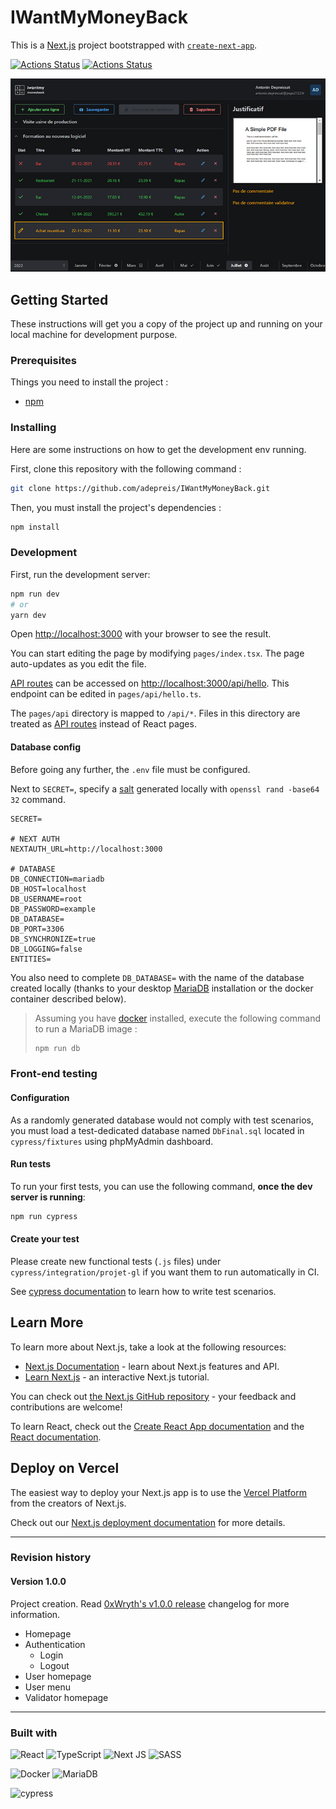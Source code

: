 # IWantMyMoneyBack

This is a [Next.js](https://nextjs.org/) project bootstrapped with [`create-next-app`](https://github.com/vercel/next.js/tree/canary/packages/create-next-app).

[![Actions Status](https://github.com/adepreis/IWantMyMoneyBack/workflows/Main%20workflow/badge.svg)](https://github.com/adepreis/IWantMyMoneyBack/actions/workflows/cypress.yml)
[![Actions Status](https://github.com/adepreis/IWantMyMoneyBack/workflows/CodeQL/badge.svg)](https://github.com/adepreis/IWantMyMoneyBack/actions/workflows/codeql.yml)

![Application screenshot](./Screenshot.jpg)

## Getting Started

These instructions will get you a copy of the project up and running on your local machine for development purpose.

### Prerequisites

Things you need to install the project :

- [npm][10]

### Installing

Here are some instructions on how to get the development env running.

First, clone this repository with the following command :

```bash
git clone https://github.com/adepreis/IWantMyMoneyBack.git
```

Then, you must install the project's dependencies :

```bash
npm install
```

### Development

First, run the development server:

```bash
npm run dev
# or
yarn dev
```

Open [http://localhost:3000](http://localhost:3000) with your browser to see the result.

You can start editing the page by modifying `pages/index.tsx`. The page auto-updates as you edit the file.

[API routes](https://nextjs.org/docs/api-routes/introduction) can be accessed on [http://localhost:3000/api/hello](http://localhost:3000/api/hello). This endpoint can be edited in `pages/api/hello.ts`.

The `pages/api` directory is mapped to `/api/*`. Files in this directory are treated as [API routes](https://nextjs.org/docs/api-routes/introduction) instead of React pages.

#### Database config

Before going any further, the `.env` file must be configured.

Next to `SECRET=`, specify a [salt](https://en.wikipedia.org/wiki/Salt_(cryptography)) generated locally with `openssl rand -base64 32` command.

```
SECRET=

# NEXT AUTH
NEXTAUTH_URL=http://localhost:3000

# DATABASE
DB_CONNECTION=mariadb
DB_HOST=localhost
DB_USERNAME=root
DB_PASSWORD=example
DB_DATABASE=
DB_PORT=3306
DB_SYNCHRONIZE=true
DB_LOGGING=false
ENTITIES=
```

You also need to complete `DB_DATABASE=` with the name of the database created locally (thanks to your desktop [MariaDB](https://mariadb.org/) installation or the docker container described below).

> Assuming you have [docker](https://docs.docker.com/get-docker/) installed, execute the following command to run a MariaDB image :
> 
> ```bash
> npm run db
> ```


### Front-end testing
#### Configuration

As a randomly generated database would not comply with test scenarios, you must load a test-dedicated database named `DbFinal.sql` located in `cypress/fixtures` using phpMyAdmin dashboard.

#### Run tests

To run your first tests, you can use the following command, **once the dev server is running**:

```bash
npm run cypress
```

<!--
To run a set of tests in a specific folder
```bash
???
```
To run a specific test method
```bash
???
```
-->

#### Create your test

Please create new functional tests (`.js` files) under `cypress/integration/projet-gl` if you want them to run automatically in CI.

See [cypress documentation](https://docs.cypress.io/guides/getting-started/writing-your-first-test#Write-your-first-test) to learn how to write test scenarios.


## Learn More

To learn more about Next.js, take a look at the following resources:

- [Next.js Documentation](https://nextjs.org/docs) - learn about Next.js features and API.
- [Learn Next.js](https://nextjs.org/learn) - an interactive Next.js tutorial.

You can check out [the Next.js GitHub repository](https://github.com/vercel/next.js/) - your feedback and contributions are welcome!

To learn React, check out the [Create React App documentation][20] and the [React documentation](https://reactjs.org/).


## Deploy on Vercel

The easiest way to deploy your Next.js app is to use the [Vercel Platform](https://vercel.com/new?utm_medium=default-template&filter=next.js&utm_source=create-next-app&utm_campaign=create-next-app-readme) from the creators of Next.js.

Check out our [Next.js deployment documentation](https://nextjs.org/docs/deployment) for more details.

---

### Revision history

#### Version 1.0.0

Project creation. Read [0xWryth's v1.0.0 release][30] changelog for more information.

- Homepage
- Authentication
	- Login
	- Logout
- User homepage
- User menu
- Validator homepage

---

### Built with

![React](https://img.shields.io/badge/react-%2320232a.svg?style=for-the-badge&logo=react&logoColor=%2361DAFB)
![TypeScript](https://img.shields.io/badge/typescript-%23007ACC.svg?style=for-the-badge&logo=typescript&logoColor=white)
![Next JS](https://img.shields.io/badge/Next-black?style=for-the-badge&logo=next.js&logoColor=white)
![SASS](https://img.shields.io/badge/SASS-hotpink.svg?style=for-the-badge&logo=SASS&logoColor=white)
<!-- Mantine ? -->

![Docker](https://img.shields.io/badge/docker-%230db7ed.svg?style=for-the-badge&logo=docker&logoColor=white)
![MariaDB](https://img.shields.io/badge/MariaDB-003545?style=for-the-badge&logo=mariadb&logoColor=white)

![cypress](https://img.shields.io/badge/-cypress-%23E5E5E5?style=for-the-badge&logo=cypress&logoColor=058a5e)

[10]: https://www.npmjs.com/get-npm
[20]: https://facebook.github.io/create-react-app/docs/getting-started
[30]: https://github.com/0xWryth/Projet-GL/releases/tag/v1.0.0